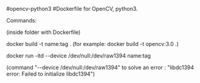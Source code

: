 #opencv-python3
#Dockerfile for OpenCV, python3. 

Commands:

(inside folder with Dockerfile)

docker build -t name:tag . (for example: docker build -t opencv:3.0 .)

docker run -itd --device /dev/null:/dev/raw1394 name:tag 

(command "--device /dev/null:/dev/raw1394" to solve an error : "libdc1394 error: Failed to initialize libdc1394")

